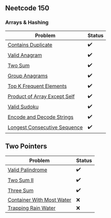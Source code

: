 ## Neetcode 150

### Arrays & Hashing

| Problem                                                                                       | Status             |
|-----------------------------------------------------------------------------------------------|--------------------|
| [ Contains Duplicate ](https://leetcode.com/problems/contains-duplicate/)                     | :heavy_check_mark: |
| [ Valid Anagram ](https://leetcode.com/problems/contains-duplicate/)                          | :heavy_check_mark: |
| [ Two Sum ](https://leetcode.com/problems/two-sum/)                                           | :heavy_check_mark: |
| [ Group Anagrams ](https://leetcode.com/problems/contains-duplicate/)                         | :heavy_check_mark: |
| [ Top K Frequent Elements ](https://leetcode.com/problems/top-k-frequent-elements/)           | :heavy_check_mark: |
| [ Product of Array Except Self ](https://leetcode.com/problems/product-of-array-except-self/) | :heavy_check_mark: |
| [ Valid Sudoku ](https://leetcode.com/problems/contains-duplicate/)                           | :heavy_check_mark: |
| [ Encode and Decode Strings ](https://www.lintcode.com/problem/659/)                          | :heavy_check_mark: |
| [ Longest Consecutive Sequence ](https://leetcode.com/problems/contains-duplicate/)           | :heavy_check_mark: |

## Two Pointers

| Problem                                                                                 | Status             |
|-----------------------------------------------------------------------------------------|--------------------|
| [ Valid Palindrome ](https://leetcode.com/problems/valid-palindrome/)                   | :heavy_check_mark: |
| [ Two Sum II ](https://leetcode.com/problems/two-sum-ii-input-array-is-sorted/)         | :heavy_check_mark: |
| [ Three Sum ](https://leetcode.com/problems/3sum/)                                      | :heavy_check_mark: |
| [ Container With Most Water ](https://leetcode.com/problems/container-with-most-water/) | :x:                |
| [ Trapping Rain Water ](https://leetcode.com/problems/trapping-rain-water/)             | :x:                |

